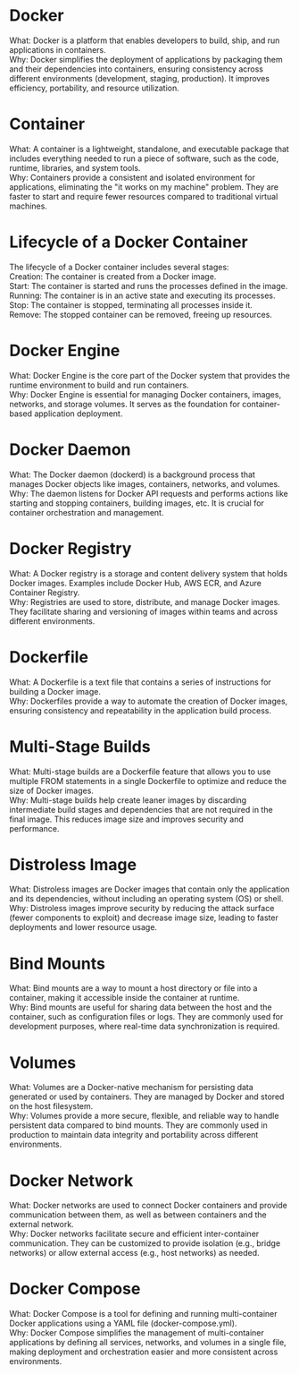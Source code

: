 # Docker            
What: Docker is a platform that enables developers to build, ship, and run applications in containers.                           
Why: Docker simplifies the deployment of applications by packaging them and their dependencies into containers, ensuring consistency across different environments (development, staging, production). It improves efficiency, portability, and resource utilization.    

# Container            
What: A container is a lightweight, standalone, and executable package that includes everything needed to run a piece of software, such as the code, runtime, libraries, and system tools.  
Why: Containers provide a consistent and isolated environment for applications, eliminating the "it works on my machine" problem. They are faster to start and require fewer resources compared to traditional virtual machines. 

# Lifecycle of a Docker Container             
The lifecycle of a Docker container includes several stages:    
Creation: The container is created from a Docker image.                
Start: The container is started and runs the processes defined in the image.                     
Running: The container is in an active state and executing its processes.                   
Stop: The container is stopped, terminating all processes inside it.                  
Remove: The stopped container can be removed, freeing up resources.                

# Docker Engine        
What: Docker Engine is the core part of the Docker system that provides the runtime environment to build and run containers.             
Why: Docker Engine is essential for managing Docker containers, images, networks, and storage volumes. It serves as the foundation for container-based application deployment.      

# Docker Daemon             
What: The Docker daemon (dockerd) is a background process that manages Docker objects like images, containers, networks, and volumes.            
Why: The daemon listens for Docker API requests and performs actions like starting and stopping containers, building images, etc. It is crucial for container orchestration and management.

# Docker Registry             
What: A Docker registry is a storage and content delivery system that holds Docker images. Examples include Docker Hub, AWS ECR, and Azure Container Registry.           
Why: Registries are used to store, distribute, and manage Docker images. They facilitate sharing and versioning of images within teams and across different environments.

# Dockerfile         
What: A Dockerfile is a text file that contains a series of instructions for building a Docker image.               
Why: Dockerfiles provide a way to automate the creation of Docker images, ensuring consistency and repeatability in the application build process.      

# Multi-Stage Builds        
What: Multi-stage builds are a Dockerfile feature that allows you to use multiple FROM statements in a single Dockerfile to optimize and reduce the size of Docker images.     
Why: Multi-stage builds help create leaner images by discarding intermediate build stages and dependencies that are not required in the final image. This reduces image size and improves security and performance.

# Distroless Image 
What: Distroless images are Docker images that contain only the application and its dependencies, without including an operating system (OS) or shell.     
Why: Distroless images improve security by reducing the attack surface (fewer components to exploit) and decrease image size, leading to faster deployments and lower resource usage. 

# Bind Mounts     
What: Bind mounts are a way to mount a host directory or file into a container, making it accessible inside the container at runtime.     
Why: Bind mounts are useful for sharing data between the host and the container, such as configuration files or logs. They are commonly used for development purposes, where real-time data synchronization is required.       

# Volumes
What: Volumes are a Docker-native mechanism for persisting data generated or used by containers. They are managed by Docker and stored on the host filesystem.     
Why: Volumes provide a more secure, flexible, and reliable way to handle persistent data compared to bind mounts. They are commonly used in production to maintain data integrity and portability across different environments.       

# Docker Network           
What: Docker networks are used to connect Docker containers and provide communication between them, as well as between containers and the external network.         
Why: Docker networks facilitate secure and efficient inter-container communication. They can be customized to provide isolation (e.g., bridge networks) or allow external access (e.g., host networks) as needed.

# Docker Compose       
What: Docker Compose is a tool for defining and running multi-container Docker applications using a YAML file (docker-compose.yml).       
Why: Docker Compose simplifies the management of multi-container applications by defining all services, networks, and volumes in a single file, making deployment and orchestration easier and more consistent across environments. 
